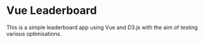 # Vue Leaderboard

This is a simple leaderboard app using Vue and D3.js with the aim of testing various optimisations.
